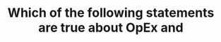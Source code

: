 ---
layout: all-exams
title: "Which of the following statements are true about OpEx and "
blurb: "answer"
quid: 70
---